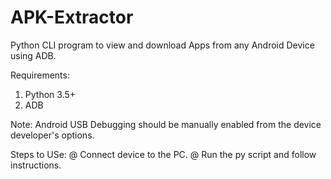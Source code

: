 # APK-Extractor
Python CLI program to view and download Apps from any Android Device using ADB.

Requirements:
1) Python 3.5+
2) ADB

Note: Android USB Debugging should be manually enabled from the device developer's options.

Steps to USe:
@ Connect device to the PC.
@ Run the py script and follow instructions.


